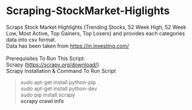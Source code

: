 # Scraping-StockMarket-Higlights
Scraps Stock Market Highlights (Trending Stocks, 52 Week High, 52 Week Low, Most Active, Top Gainers, Top Losers) and provides each categories data into csv format.
<br />Data has been taken from https://in.investing.com/<br />
<br />
Prerequisites To Run This Script:<br />
Scrapy (https://scrapy.org/download/)<br />
Scrapy Installation & Command To Run Script<br />
>sudo apt-get install python-pip<br />
>sudo apt-get install python-dev<br />
>sudo pip install scrapy<br />
>**scrapy crawl info**
<br />

